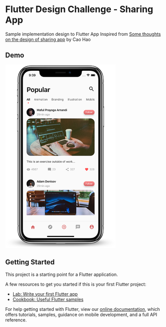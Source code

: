 # Flutter Design Challenge - Sharing App

Sample implementation design to Flutter App
Inspired from [Some thoughts on the design of sharing app](https://dribbble.com/shots/6658438-Some-thoughts-on-the-design-of-sharing-app) by Cao Hao

## Demo

<img height="580px" width="350px" src="https://raw.githubusercontent.com/maful/flutter_design-sharing-app/master/screens/iphoneX.png">

## Getting Started

This project is a starting point for a Flutter application.

A few resources to get you started if this is your first Flutter project:

- [Lab: Write your first Flutter app](https://flutter.dev/docs/get-started/codelab)
- [Cookbook: Useful Flutter samples](https://flutter.dev/docs/cookbook)

For help getting started with Flutter, view our
[online documentation](https://flutter.dev/docs), which offers tutorials,
samples, guidance on mobile development, and a full API reference.
